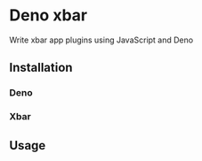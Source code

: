 # Deno xbar

Write xbar app plugins using JavaScript and Deno

## Installation

### Deno

### Xbar

## Usage
